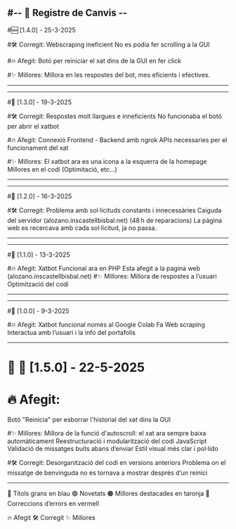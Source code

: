 #-- 📌 Registre de Canvis --
-----------------------------------------------------------------------------------------------------------------
#🆕 [1.4.0] - 25-3-2025

#🛠️ Corregit:
Webscraping ineficient
No es podia fer scrolling a la GUI

#🔥 Afegit:
Botó per reiniciar el xat dins de la GUI en fer click

#✨ Millores:
Millora en les respostes del bot, mes eficients i efectives.

-----------------------------------------------------------------------------------------------------------------

-----------------------------------------------------------------------------------------------------------------

#📌 [1.3.0] - 19-3-2025

#🛠️ Corregit:
Respostes molt llargues e inneficients
No funcionaba el botó per abrir el xatbot

#🔥 Afegit:
Connexió Frontend - Backend amb ngrok
APIs necessaries per el funcionament del xat

#✨ Millores:
El xatbot ara es una icona a la esquerra de la homepage 
Millores en el codi (Optimitació, etc...)

-----------------------------------------------------------------------------------------------------------------

-----------------------------------------------------------------------------------------------------------------
#📌 [1.2.0] - 16-3-2025

#🛠️ Corregit:
Problema amb sol·licituds constants i innecessàries
Caiguda del servidor (alozano.inscastellbisbal.net) (48 h de reparacions)
La pàgina web es recercava amb cada sol·licitud, ja no passa.

-----------------------------------------------------------------------------------------------------------------

-----------------------------------------------------------------------------------------------------------------
#📌 [1.1.0] - 13-3-2025

#🔥 Afegit:
Xatbot Funcional ara en PHP
Esta afegit a la pagina web (alozano.inscastellbisbal.net)
#✨ Millores:
Millora de respostes a l’usuari
Optimització del codi

-----------------------------------------------------------------------------------------------------------------

-----------------------------------------------------------------------------------------------------------------
#📌 [1.0.0] - 9-3-2025

#🔥 Afegit:
Xatbot funcional només al Google Colab
Fa Web scraping 
Interactua amb l’usuari i la info del portafolis

-----------------------------------------------------------------------------------------------------------------
# 🔵 📌 [1.5.0] - 22-5-2025

# 🔥 Afegit:
Botó "Reinicia" per esborrar l'historial del xat dins la GUI

#✨ Millores:
Millora de la funció d'autoscroll: el xat ara sempre baixa automàticament
Reestructuració i modularització del codi JavaScript
Validació de missatges buits abans d’enviar
Estil visual més clar i pol·lido

#🛠️ Corregit:
Desorganització del codi en versions anteriors
Problema on el missatge de benvinguda no es tornava a mostrar després d’un reinici

-----------------------------------------------------------------------------------------------------------------























🔵 Títols grans en blau
🟢 Novetats
🟠 Millores destacades en taronja
🔴 Correccions d’errors en vermell

🔥 Afegit
🛠️ Corregit
✨ Millores
